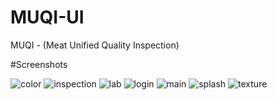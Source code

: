 # MUQI-UI
MUQI - (Meat Unified Quality Inspection) 

#Screenshots

![color](https://user-images.githubusercontent.com/71471144/94842691-47977300-044e-11eb-9447-43f6bf65682f.PNG)
![inspection](https://user-images.githubusercontent.com/71471144/94842693-48c8a000-044e-11eb-8870-b377fb2dbfc8.PNG)
![lab](https://user-images.githubusercontent.com/71471144/94842695-48c8a000-044e-11eb-968b-df6ad96d0b99.PNG)
![login](https://user-images.githubusercontent.com/71471144/94842696-49613680-044e-11eb-8a84-c846b3b3137a.PNG)
![main](https://user-images.githubusercontent.com/71471144/94842698-49613680-044e-11eb-875b-1759c96c391c.PNG)
![splash](https://user-images.githubusercontent.com/71471144/94842700-49f9cd00-044e-11eb-892b-ee79e76ddc8b.PNG)
![texture](https://user-images.githubusercontent.com/71471144/94842701-4a926380-044e-11eb-9a0c-d33e93a5a832.PNG)

